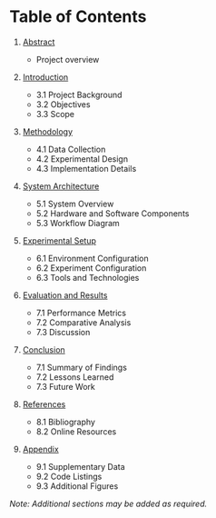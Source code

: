 # Table of Contents

1. [Abstract](02_abstract.md)
   - Project overview

2. [Introduction](03_introduction.md)
   - 3.1 Project Background
   - 3.2 Objectives
   - 3.3 Scope

3. [Methodology](04_methodology.md)
   - 4.1 Data Collection
   - 4.2 Experimental Design
   - 4.3 Implementation Details

4. [System Architecture](05_system_architecture.md)
   - 5.1 System Overview
   - 5.2 Hardware and Software Components
   - 5.3 Workflow Diagram

5. [Experimental Setup](06_experimental_setup.md)
   - 6.1 Environment Configuration
   - 6.2 Experiment Configuration
   - 6.3 Tools and Technologies

6. [Evaluation and Results](07_evaluation_results.md)
   - 7.1 Performance Metrics
   - 7.2 Comparative Analysis
   - 7.3 Discussion

7. [Conclusion](08_conclusion.md)
   - 7.1 Summary of Findings
   - 7.2 Lessons Learned
   - 7.3 Future Work

8. [References](09_references.md)
   - 8.1 Bibliography
   - 8.2 Online Resources

9. [Appendix](10_appendix.md)
    - 9.1 Supplementary Data
    - 9.2 Code Listings
    - 9.3 Additional Figures

*Note: Additional sections may be added as required.*
